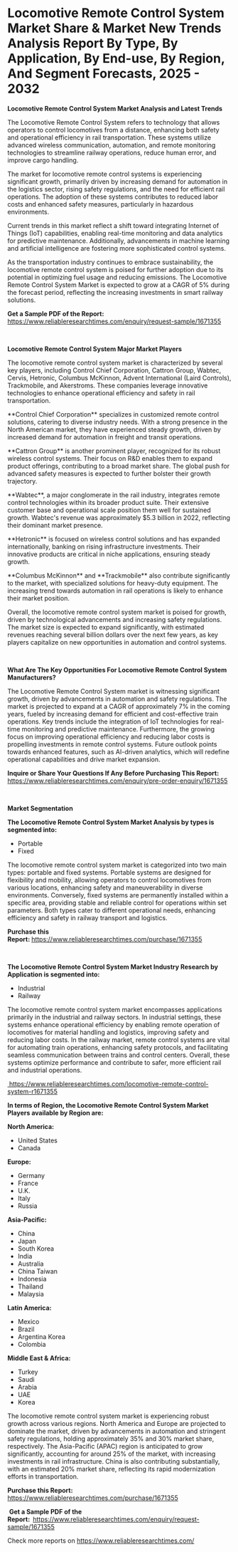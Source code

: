 <p><h1>Locomotive Remote Control System Market Share & Market New Trends Analysis Report By Type, By Application, By End-use, By Region, And Segment Forecasts, 2025 - 2032</h1></p><p><strong>Locomotive Remote Control System Market Analysis and Latest Trends</strong></p>
<p><p>The Locomotive Remote Control System refers to technology that allows operators to control locomotives from a distance, enhancing both safety and operational efficiency in rail transportation. These systems utilize advanced wireless communication, automation, and remote monitoring technologies to streamline railway operations, reduce human error, and improve cargo handling.</p><p>The market for locomotive remote control systems is experiencing significant growth, primarily driven by increasing demand for automation in the logistics sector, rising safety regulations, and the need for efficient rail operations. The adoption of these systems contributes to reduced labor costs and enhanced safety measures, particularly in hazardous environments.</p><p>Current trends in this market reflect a shift toward integrating Internet of Things (IoT) capabilities, enabling real-time monitoring and data analytics for predictive maintenance. Additionally, advancements in machine learning and artificial intelligence are fostering more sophisticated control systems. </p><p>As the transportation industry continues to embrace sustainability, the locomotive remote control system is poised for further adoption due to its potential in optimizing fuel usage and reducing emissions. The Locomotive Remote Control System Market is expected to grow at a CAGR of 5% during the forecast period, reflecting the increasing investments in smart railway solutions.</p></p>
<p><strong>Get a Sample PDF of the Report:&nbsp;</strong> <a href="https://www.reliableresearchtimes.com/enquiry/request-sample/1671355?utm_campaign=3004&utm_medium=2&utm_source=Github&utm_content=ia&utm_term=25032025&utm_id=locomotive-remote-control-system">https://www.reliableresearchtimes.com/enquiry/request-sample/1671355</a></p>
<p>&nbsp;</p>
<p><strong>Locomotive Remote Control System Major Market Players</strong></p>
<p><p>The locomotive remote control system market is characterized by several key players, including Control Chief Corporation, Cattron Group, Wabtec, Cervis, Hetronic, Columbus McKinnon, Advent International (Laird Controls), Trackmobile, and Akerstroms. These companies leverage innovative technologies to enhance operational efficiency and safety in rail transportation.</p><p>**Control Chief Corporation** specializes in customized remote control solutions, catering to diverse industry needs. With a strong presence in the North American market, they have experienced steady growth, driven by increased demand for automation in freight and transit operations. </p><p>**Cattron Group** is another prominent player, recognized for its robust wireless control systems. Their focus on R&D enables them to expand product offerings, contributing to a broad market share. The global push for advanced safety measures is expected to further bolster their growth trajectory.</p><p>**Wabtec**, a major conglomerate in the rail industry, integrates remote control technologies within its broader product suite. Their extensive customer base and operational scale position them well for sustained growth. Wabtec's revenue was approximately $5.3 billion in 2022, reflecting their dominant market presence.</p><p>**Hetronic** is focused on wireless control solutions and has expanded internationally, banking on rising infrastructure investments. Their innovative products are critical in niche applications, ensuring steady growth.</p><p>**Columbus McKinnon** and **Trackmobile** also contribute significantly to the market, with specialized solutions for heavy-duty equipment. The increasing trend towards automation in rail operations is likely to enhance their market position.</p><p>Overall, the locomotive remote control system market is poised for growth, driven by technological advancements and increasing safety regulations. The market size is expected to expand significantly, with estimated revenues reaching several billion dollars over the next few years, as key players capitalize on new opportunities in automation and control systems.</p></p>
<p>&nbsp;</p>
<p><strong>What Are The Key Opportunities For Locomotive Remote Control System Manufacturers?</strong></p>
<p><p>The Locomotive Remote Control System market is witnessing significant growth, driven by advancements in automation and safety regulations. The market is projected to expand at a CAGR of approximately 7% in the coming years, fueled by increasing demand for efficient and cost-effective train operations. Key trends include the integration of IoT technologies for real-time monitoring and predictive maintenance. Furthermore, the growing focus on improving operational efficiency and reducing labor costs is propelling investments in remote control systems. Future outlook points towards enhanced features, such as AI-driven analytics, which will redefine operational capabilities and drive market expansion.</p></p>
<p><strong>Inquire or Share Your Questions If Any Before Purchasing This Report:</strong> <a href="https://www.reliableresearchtimes.com/enquiry/pre-order-enquiry/1671355?utm_campaign=3004&utm_medium=2&utm_source=Github&utm_content=ia&utm_term=25032025&utm_id=locomotive-remote-control-system">https://www.reliableresearchtimes.com/enquiry/pre-order-enquiry/1671355</a></p>
<p>&nbsp;</p>
<p><strong>Market Segmentation</strong></p>
<p><strong>The Locomotive Remote Control System Market Analysis by types is segmented into:</strong></p>
<p><ul><li>Portable</li><li>Fixed</li></ul></p>
<p><p>The locomotive remote control system market is categorized into two main types: portable and fixed systems. Portable systems are designed for flexibility and mobility, allowing operators to control locomotives from various locations, enhancing safety and maneuverability in diverse environments. Conversely, fixed systems are permanently installed within a specific area, providing stable and reliable control for operations within set parameters. Both types cater to different operational needs, enhancing efficiency and safety in railway transport and logistics.</p></p>
<p><strong>Purchase this Report:&nbsp;</strong><a href="https://www.reliableresearchtimes.com/purchase/1671355?utm_campaign=3004&utm_medium=2&utm_source=Github&utm_content=ia&utm_term=25032025&utm_id=locomotive-remote-control-system">https://www.reliableresearchtimes.com/purchase/1671355</a></p>
<p>&nbsp;</p>
<p><strong>The Locomotive Remote Control System Market Industry Research by Application is segmented into:</strong></p>
<p><ul><li>Industrial</li><li>Railway</li></ul></p>
<p><p>The locomotive remote control system market encompasses applications primarily in the industrial and railway sectors. In industrial settings, these systems enhance operational efficiency by enabling remote operation of locomotives for material handling and logistics, improving safety and reducing labor costs. In the railway market, remote control systems are vital for automating train operations, enhancing safety protocols, and facilitating seamless communication between trains and control centers. Overall, these systems optimize performance and contribute to safer, more efficient rail and industrial operations.</p></p>
<p><a href="https://www.reliableresearchtimes.com/locomotive-remote-control-system-r1671355?utm_campaign=3004&utm_medium=2&utm_source=Github&utm_content=ia&utm_term=25032025&utm_id=locomotive-remote-control-system">&nbsp;https://www.reliableresearchtimes.com/locomotive-remote-control-system-r1671355</a></p>
<p><strong>In terms of Region, the Locomotive Remote Control System Market Players available by Region are:</strong></p>
<p>
    <p> <strong> North America: </strong>
        <ul>
            <li>United States</li>
            <li>Canada</li>
        </ul>
        </p> 
    <p> <strong> Europe: </strong>
        <ul>
            <li>Germany</li>
            <li>France</li>
            <li>U.K.</li>
            <li>Italy</li>
            <li>Russia</li>
        </ul>
        </p> 
    <p> <strong> Asia-Pacific: </strong>
        <ul>
            <li>China</li>
            <li>Japan</li>
            <li>South Korea</li>
            <li>India</li>
            <li>Australia</li>
            <li>China Taiwan</li>
            <li>Indonesia</li>
            <li>Thailand</li>
            <li>Malaysia</li>
        </ul>
        </p> 
    <p> <strong> Latin America: </strong>
        <ul>
            <li>Mexico</li>
            <li>Brazil</li>
            <li>Argentina Korea</li>
            <li>Colombia</li>
        </ul>
        </p> 
    <p> <strong> Middle East & Africa: </strong>
        <ul>
            <li>Turkey</li>
            <li>Saudi</li>
            <li>Arabia</li>
            <li>UAE</li>
            <li>Korea</li>
        </ul>
    </p>
    </p>
<p><p>The locomotive remote control system market is experiencing robust growth across various regions. North America and Europe are projected to dominate the market, driven by advancements in automation and stringent safety regulations, holding approximately 35% and 30% market share, respectively. The Asia-Pacific (APAC) region is anticipated to grow significantly, accounting for around 25% of the market, with increasing investments in rail infrastructure. China is also contributing substantially, with an estimated 20% market share, reflecting its rapid modernization efforts in transportation.</p></p>
<p><strong>Purchase this Report: </strong><a href="https://www.reliableresearchtimes.com/purchase/1671355?utm_campaign=3004&utm_medium=2&utm_source=Github&utm_content=ia&utm_term=25032025&utm_id=locomotive-remote-control-system">https://www.reliableresearchtimes.com/purchase/1671355</a></p>
<p>&nbsp;<strong>Get a Sample PDF of the Report:&nbsp;&nbsp;</strong><a href="https://www.reliableresearchtimes.com/enquiry/request-sample/1671355?utm_campaign=3004&utm_medium=2&utm_source=Github&utm_content=ia&utm_term=25032025&utm_id=locomotive-remote-control-system">https://www.reliableresearchtimes.com/enquiry/request-sample/1671355</a></p>
<p><strong></strong></p>
<p>Check more reports on <a href="https://www.reliableresearchtimes.com/?utm_campaign=3004&utm_medium=2&utm_source=Github&utm_content=ia&utm_term=25032025&utm_id=locomotive-remote-control-system">https://www.reliableresearchtimes.com/</a></p>